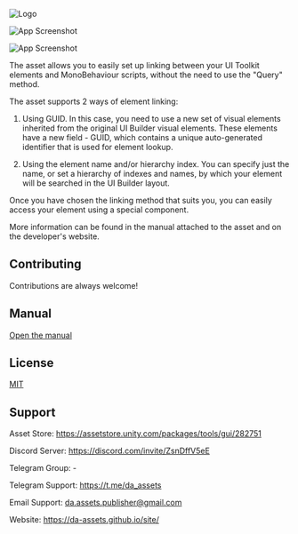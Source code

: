 
![Logo](https://da-assets.github.io/site/files/uel/repos/cover2.png)

![App Screenshot](https://da-assets.github.io/site/files/uel/repos/promo1_2.png)

![App Screenshot](https://da-assets.github.io/site/files/uel/repos/promo2_2.png)


The asset allows you to easily set up linking between your UI Toolkit elements and MonoBehaviour scripts, without the need to use the "Query" method.

The asset supports 2 ways of element linking:

1. Using GUID. In this case, you need to use a new set of visual elements inherited from the original UI Builder visual elements.
These elements have a new field - GUID, which contains a unique auto-generated identifier that is used for element lookup.

2. Using the element name and/or hierarchy index.
You can specify just the name, or set a hierarchy of indexes and names, by which your element will be searched in the UI Builder layout.

Once you have chosen the linking method that suits you, you can easily access your element using a special component.

More information can be found in the manual attached to the asset and on the developer's website.
## Contributing

Contributions are always welcome!


## Manual

[Open the manual](https://da-assets.github.io/site/files/uel/UEL%20-%20Manual%20for%20developers.pdf)
## License

[MIT](https://choosealicense.com/licenses/mit/)


## Support

Asset Store: https://assetstore.unity.com/packages/tools/gui/282751

Discord Server: https://discord.com/invite/ZsnDffV5eE

Telegram Group: -

Telegram Support: https://t.me/da_assets

Email Support: da.assets.publisher@gmail.com

Website: https://da-assets.github.io/site/